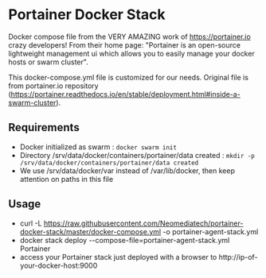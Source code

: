 # Portainer Docker Stack
Docker compose file from the VERY AMAZING work of https://portainer.io crazy developers!
From their home page: "Portainer is an open-source lightweight management ui which allows you to easily manage your docker hosts or swarm cluster".

This docker-compose.yml file is customized for our needs. Original file is from portainer.io repository (https://portainer.readthedocs.io/en/stable/deployment.html#inside-a-swarm-cluster).

## Requirements
* Docker initialized as swarm :
`docker swarm init`
* Directory /srv/data/docker/containers/portainer/data created :
`mkdir -p /srv/data/docker/containers/portainer/data created`
* We use /srv/data/docker/var instead of /var/lib/docker, then keep attention on paths in this file

## Usage
* curl -L https://raw.githubusercontent.com/Neomediatech/portainer-docker-stack/master/docker-compose.yml -o portainer-agent-stack.yml
* docker stack deploy --compose-file=portainer-agent-stack.yml Portainer
* access your Portainer stack just deployed with a browser to http://ip-of-your-docker-host:9000
